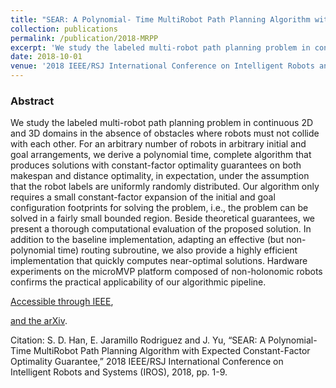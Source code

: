 ```yaml
---
title: "SEAR: A Polynomial- Time MultiRobot Path Planning Algorithm with Expected Constant-Factor Optimality Guarantee"
collection: publications
permalink: /publication/2018-MRPP
excerpt: 'We study the labeled multi-robot path planning problem in continuous 2D and 3D domains in the absence of obstacles where robots must not collide with each other.'
date: 2018-10-01
venue: '2018 IEEE/RSJ International Conference on Intelligent Robots and Systems (Conference Paper) with S. Han and J. Yu.'
---
```

### Abstract

We study the labeled multi-robot path planning problem in continuous 2D and 3D domains in the absence of obstacles where robots must not collide with each other. For an arbitrary number of robots in arbitrary initial and goal arrangements, we derive a polynomial time, complete algorithm that produces solutions with constant-factor optimality guarantees on both makespan and distance optimality, in expectation, under the assumption that the robot labels are uniformly randomly distributed. Our algorithm only requires a small constant-factor expansion of the initial and goal configuration footprints for solving the problem, i.e., the problem can be solved in a fairly small bounded region. Beside theoretical guarantees, we present a thorough computational evaluation of the proposed solution. In addition to the baseline implementation, adapting an effective (but non-polynomial time) routing subroutine, we also provide a highly efficient implementation that quickly computes near-optimal solutions. Hardware experiments on the microMVP platform composed of non-holonomic robots confirms the practical applicability of our algorithmic pipeline.

[Accessible through IEEE](https://ieeexplore.ieee.org/document/8594417),

[and the arXiv](https://arxiv.org/abs/1709.08215).

Citation: S. D. Han, E. Jaramillo Rodriguez and J. Yu, “SEAR: A Polynomial- Time MultiRobot Path Planning Algorithm with Expected Constant-Factor Optimality Guarantee,”
2018 IEEE/RSJ International Conference on Intelligent Robots and Systems (IROS),
2018, pp. 1-9.
